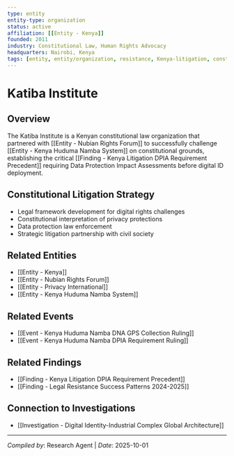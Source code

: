 ```yaml
---
type: entity
entity-type: organization
status: active
affiliation: [[Entity - Kenya]]
founded: 2011
industry: Constitutional Law, Human Rights Advocacy
headquarters: Nairobi, Kenya
tags: [entity, entity/organization, resistance, Kenya-litigation, constitutional-law]
---
```


# Katiba Institute

## Overview
The Katiba Institute is a Kenyan constitutional law organization that partnered with [[Entity - Nubian Rights Forum]] to successfully challenge [[Entity - Kenya Huduma Namba System]] on constitutional grounds, establishing the critical [[Finding - Kenya Litigation DPIA Requirement Precedent]] requiring Data Protection Impact Assessments before digital ID deployment.

## Constitutional Litigation Strategy
- Legal framework development for digital rights challenges
- Constitutional interpretation of privacy protections
- Data protection law enforcement
- Strategic litigation partnership with civil society

## Related Entities
- [[Entity - Kenya]]
- [[Entity - Nubian Rights Forum]]
- [[Entity - Privacy International]]
- [[Entity - Kenya Huduma Namba System]]

## Related Events
- [[Event - Kenya Huduma Namba DNA GPS Collection Ruling]]
- [[Event - Kenya Huduma Namba DPIA Requirement Ruling]]

## Related Findings
- [[Finding - Kenya Litigation DPIA Requirement Precedent]]
- [[Finding - Legal Resistance Success Patterns 2024-2025]]

## Connection to Investigations
- [[Investigation - Digital Identity-Industrial Complex Global Architecture]]

---
*Compiled by*: Research Agent | *Date*: 2025-10-01

